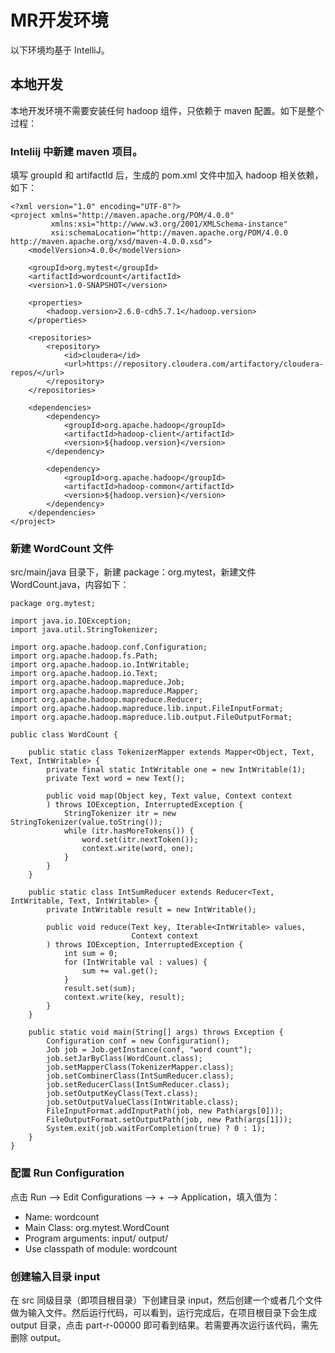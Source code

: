 # MR开发环境

以下环境均基于 IntelliJ。
## 本地开发
本地开发环境不需要安装任何 hadoop 组件，只依赖于 maven 配置。如下是整个过程：
### Inteliij 中新建 maven 项目。   
  填写 groupId 和 artifactId 后，生成的 pom.xml 文件中加入 hadoop 相关依赖，如下：
```
<?xml version="1.0" encoding="UTF-8"?>
<project xmlns="http://maven.apache.org/POM/4.0.0"
         xmlns:xsi="http://www.w3.org/2001/XMLSchema-instance"
         xsi:schemaLocation="http://maven.apache.org/POM/4.0.0 http://maven.apache.org/xsd/maven-4.0.0.xsd">
    <modelVersion>4.0.0</modelVersion>

    <groupId>org.mytest</groupId>
    <artifactId>wordcount</artifactId>
    <version>1.0-SNAPSHOT</version>

    <properties>
        <hadoop.version>2.6.0-cdh5.7.1</hadoop.version>
    </properties>

    <repositories>
        <repository>
            <id>cloudera</id>
            <url>https://repository.cloudera.com/artifactory/cloudera-repos/</url>
        </repository>
    </repositories>

    <dependencies>
        <dependency>
            <groupId>org.apache.hadoop</groupId>
            <artifactId>hadoop-client</artifactId>
            <version>${hadoop.version}</version>
        </dependency>

        <dependency>
            <groupId>org.apache.hadoop</groupId>
            <artifactId>hadoop-common</artifactId>
            <version>${hadoop.version}</version>
        </dependency>
    </dependencies>
</project>
```
### 新建 WordCount 文件   
  src/main/java 目录下，新建 package：org.mytest，新建文件 WordCount.java，内容如下：
```
package org.mytest;

import java.io.IOException;
import java.util.StringTokenizer;

import org.apache.hadoop.conf.Configuration;
import org.apache.hadoop.fs.Path;
import org.apache.hadoop.io.IntWritable;
import org.apache.hadoop.io.Text;
import org.apache.hadoop.mapreduce.Job;
import org.apache.hadoop.mapreduce.Mapper;
import org.apache.hadoop.mapreduce.Reducer;
import org.apache.hadoop.mapreduce.lib.input.FileInputFormat;
import org.apache.hadoop.mapreduce.lib.output.FileOutputFormat;

public class WordCount {

    public static class TokenizerMapper extends Mapper<Object, Text, Text, IntWritable> {
        private final static IntWritable one = new IntWritable(1);
        private Text word = new Text();

        public void map(Object key, Text value, Context context
        ) throws IOException, InterruptedException {
            StringTokenizer itr = new StringTokenizer(value.toString());
            while (itr.hasMoreTokens()) {
                word.set(itr.nextToken());
                context.write(word, one);
            }
        }
    }

    public static class IntSumReducer extends Reducer<Text, IntWritable, Text, IntWritable> {
        private IntWritable result = new IntWritable();

        public void reduce(Text key, Iterable<IntWritable> values,
                           Context context
        ) throws IOException, InterruptedException {
            int sum = 0;
            for (IntWritable val : values) {
                sum += val.get();
            }
            result.set(sum);
            context.write(key, result);
        }
    }

    public static void main(String[] args) throws Exception {
        Configuration conf = new Configuration();
        Job job = Job.getInstance(conf, "word count");
        job.setJarByClass(WordCount.class);
        job.setMapperClass(TokenizerMapper.class);
        job.setCombinerClass(IntSumReducer.class);
        job.setReducerClass(IntSumReducer.class);
        job.setOutputKeyClass(Text.class);
        job.setOutputValueClass(IntWritable.class);
        FileInputFormat.addInputPath(job, new Path(args[0]));
        FileOutputFormat.setOutputPath(job, new Path(args[1]));
        System.exit(job.waitForCompletion(true) ? 0 : 1);
    }
}
```

### 配置 Run Configuration    
点击 Run --> Edit Configurations --> + --> Application，填入值为：
- Name: wordcount
- Main Class: org.mytest.WordCount
- Program arguments: input/ output/
- Use classpath of module: wordcount

### 创建输入目录 input
在 src 同级目录（即项目根目录）下创建目录 input，然后创建一个或者几个文件做为输入文件。然后运行代码，可以看到，运行完成后，在项目根目录下会生成 output 目录，点击 part-r-00000 即可看到结果。若需要再次运行该代码，需先删除 output。


